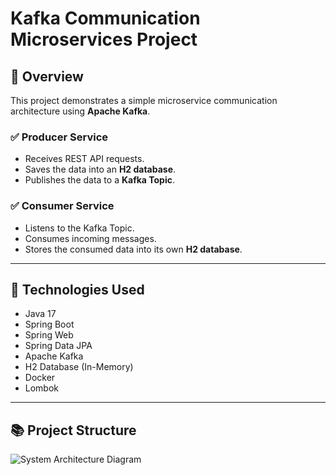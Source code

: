 # Kafka Communication Microservices Project

## 📌 Overview

This project demonstrates a simple microservice communication architecture using **Apache Kafka**.

### ✅ Producer Service
- Receives REST API requests.
- Saves the data into an **H2 database**.
- Publishes the data to a **Kafka Topic**.

### ✅ Consumer Service
- Listens to the Kafka Topic.
- Consumes incoming messages.
- Stores the consumed data into its own **H2 database**.

---

## 🧩 Technologies Used
- Java 17
- Spring Boot
- Spring Web
- Spring Data JPA
- Apache Kafka
- H2 Database (In-Memory)
- Docker
- Lombok

---

## 📚 Project Structure
![System Architecture Diagram](/resources/diagrams/Kafka%20Event%20Streaming%20Platform%20Project.png)
